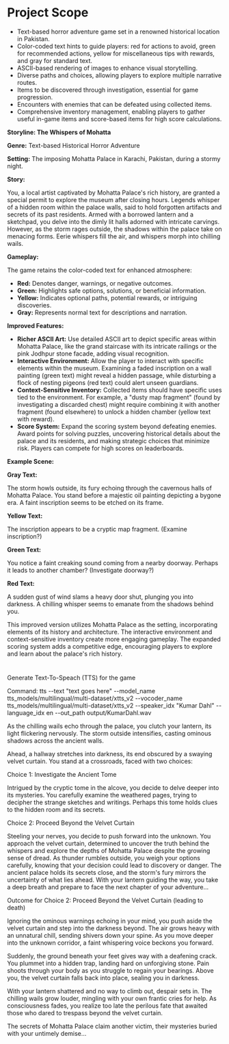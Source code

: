 # Project Scope
- Text-based horror adventure game set in a renowned historical location in Pakistan.
- Color-coded text hints to guide players: red for actions to avoid, green for recommended actions, yellow for miscellaneous tips with rewards, and gray for standard text.
- ASCII-based rendering of images to enhance visual storytelling.
- Diverse paths and choices, allowing players to explore multiple narrative routes.
- Items to be discovered through investigation, essential for game progression.
- Encounters with enemies that can be defeated using collected items.
- Comprehensive inventory management, enabling players to gather useful in-game items and score-based items for high score calculations.

**Storyline: The Whispers of Mohatta**

**Genre:** Text-based Historical Horror Adventure

**Setting:** The imposing Mohatta Palace in Karachi, Pakistan, during a stormy night. 

**Story:**

You, a local artist captivated by Mohatta Palace's rich history, are granted a special permit to explore the museum after closing hours.  Legends whisper of a hidden room within the palace walls, said to hold forgotten artifacts and secrets of its past residents.  Armed with a borrowed lantern and a sketchpad, you delve into the dimly lit halls adorned with intricate carvings.  However, as the storm rages outside, the shadows within the palace take on menacing forms. Eerie whispers fill the air, and whispers morph into chilling wails. 

**Gameplay:**

The game retains the color-coded text for enhanced atmosphere:

* **Red:** Denotes danger, warnings, or negative outcomes.
* **Green:** Highlights safe options, solutions, or beneficial information.
* **Yellow:** Indicates optional paths, potential rewards, or intriguing discoveries.
* **Gray:** Represents normal text for descriptions and narration.

**Improved Features:**

* **Richer ASCII Art:**  Use detailed ASCII art to depict specific areas within Mohatta Palace, like the grand staircase with its intricate railings or the pink Jodhpur stone facade, adding visual recognition. 
* **Interactive Environment:**  Allow the player to interact with specific elements within the museum. Examining a faded inscription on a wall painting (green text) might reveal a hidden passage, while disturbing a flock of nesting pigeons (red text) could alert unseen guardians. 
* **Context-Sensitive Inventory:**  Collected items should have specific uses tied to the environment.  For example, a  "dusty map fragment" (found by investigating a discarded chest) might require combining it with another fragment (found elsewhere) to unlock a hidden chamber (yellow text with reward). 
* **Score System:**  Expand the scoring system beyond defeating enemies. Award points for solving puzzles, uncovering historical details about the palace and its residents, and making strategic choices that minimize risk. Players can compete for high scores on leaderboards.

**Example Scene:**

**Gray Text:**

The storm howls outside, its fury echoing through the cavernous halls of Mohatta Palace.  You stand before a majestic oil painting depicting a bygone era. A faint inscription seems to be etched on its frame. 

**Yellow Text:**

The inscription appears to be a cryptic map fragment. (Examine inscription?)

**Green Text:**

You notice a faint creaking sound coming from a nearby doorway. Perhaps it leads to another chamber? (Investigate doorway?)

**Red Text:**

A sudden gust of wind slams a heavy door shut, plunging you into darkness.  A chilling whisper seems to emanate from the shadows behind you. 

This improved version utilizes Mohatta Palace as the setting, incorporating elements of its history and architecture.  The interactive environment and context-sensitive inventory create more engaging gameplay. The expanded scoring system adds a competitive edge, encouraging players to explore and learn about the palace's rich history. 
#



Generate Text-To-Speach (TTS) for the game

Command:
tts --text "text goes here" --model_name tts_models/multilingual/multi-dataset/xtts_v2 --vocoder_name tts_models/multilingual/multi-dataset/xtts_v2 --speaker_idx "Kumar Dahl" --language_idx en --out_path output/KumarDahl.wav




As the chilling wails echo through the palace, you clutch your lantern, its light flickering nervously. The storm outside intensifies, casting ominous shadows across the ancient walls.

Ahead, a hallway stretches into darkness, its end obscured by a swaying velvet curtain. You stand at a crossroads, faced with two choices:

Choice 1: Investigate the Ancient Tome

Intrigued by the cryptic tome in the alcove, you decide to delve deeper into its mysteries. You carefully examine the weathered pages, trying to decipher the strange sketches and writings. Perhaps this tome holds clues to the hidden room and its secrets.

Choice 2: Proceed Beyond the Velvet Curtain

Steeling your nerves, you decide to push forward into the unknown. You approach the velvet curtain, determined to uncover the truth behind the whispers and explore the depths of Mohatta Palace despite the growing sense of dread.
As thunder rumbles outside, you weigh your options carefully, knowing that your decision could lead to discovery or danger. The ancient palace holds its secrets close, and the storm's fury mirrors the uncertainty of what lies ahead. With your lantern guiding the way, you take a deep breath and prepare to face the next chapter of your adventure...

Outcome for Choice 2: Proceed Beyond the Velvet Curtain (leading to death)

Ignoring the ominous warnings echoing in your mind, you push aside the velvet curtain and step into the darkness beyond. The air grows heavy with an unnatural chill, sending shivers down your spine. As you move deeper into the unknown corridor, a faint whispering voice beckons you forward.

Suddenly, the ground beneath your feet gives way with a deafening crack. You plummet into a hidden trap, landing hard on unforgiving stone. Pain shoots through your body as you struggle to regain your bearings. Above you, the velvet curtain falls back into place, sealing you in darkness.

With your lantern shattered and no way to climb out, despair sets in. The chilling wails grow louder, mingling with your own frantic cries for help. As consciousness fades, you realize too late the perilous fate that awaited those who dared to trespass beyond the velvet curtain.

The secrets of Mohatta Palace claim another victim, their mysteries buried with your untimely demise...
